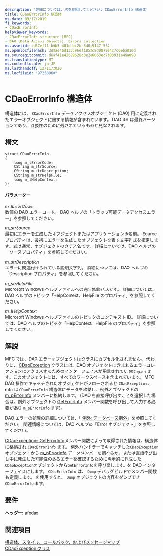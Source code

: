 ```yaml
---
description: '詳細については、次を参照してください: CDaoErrorInfo 構造体'
title: CDaoErrorInfo 構造体
ms.date: 09/17/2019
f1_keywords:
- CDaoErrorInfo
helpviewer_keywords:
- CDaoErrorInfo structure [MFC]
- DAO (Data Access Objects), Errors collection
ms.assetid: cd37ef71-b0b3-401d-bc2b-540c9147f532
ms.openlocfilehash: 3d8ae4bd133c96ef1853c8d087904c7c6eba810d
ms.sourcegitcommit: d6af41e42699628c3e2e6063ec7b03931a49a098
ms.translationtype: MT
ms.contentlocale: ja-JP
ms.lasthandoff: 12/11/2020
ms.locfileid: "97250960"
---
```

# <a name="cdaoerrorinfo-structure"></a>CDaoErrorInfo 構造体

構造体には、 `CDaoErrorInfo` データアクセスオブジェクト (DAO) 用に定義されたエラーオブジェクトに関する情報が含まれています。 DAO 3.6 は最終バージョンであり、互換性のために残されているものと見なされます。

## <a name="syntax"></a>構文

```
struct CDaoErrorInfo
{
    long m_lErrorCode;
    CString m_strSource;
    CString m_strDescription;
    CString m_strHelpFile;
    long m_lHelpContext;
};
```

#### <a name="parameters"></a>パラメーター

*m_lErrorCode*<br/>
数値の DAO エラーコード。 DAO ヘルプの「トラップ可能データアクセスエラー」を参照してください。

*m_strSource*<br/>
最初にエラーを生成したオブジェクトまたはアプリケーションの名前。 Source プロパティは、最初にエラーを生成したオブジェクトを表す文字列式を指定します。式は通常、オブジェクトのクラス名です。 詳細については、DAO ヘルプの「ソースプロパティ」を参照してください。

*m_strDescription*<br/>
エラーに関連付けられている説明文字列。 詳細については、DAO ヘルプの「Description プロパティ」を参照してください。

*m_strHelpFile*<br/>
Microsoft Windows ヘルプファイルへの完全修飾パスです。 詳細については、DAO ヘルプのトピック「HelpContext、HelpFile のプロパティ」を参照してください。

*m_lHelpContext*<br/>
Microsoft Windows ヘルプファイルのトピックのコンテキスト ID。 詳細については、DAO ヘルプのトピック「HelpContext、HelpFile のプロパティ」を参照してください。

## <a name="remarks"></a>解説

MFC では、DAO エラーオブジェクトはクラスにカプセル化されません。 代わりに、 [CDaoException](../../mfc/reference/cdaoexception-class.md) クラスには、DAO オブジェクトに含まれるエラーコレクションにアクセスするためのインターフェイスが用意されてい `DBEngine` ます。このオブジェクトには、すべてのワークスペースも含まれています。 MFC DAO 操作でキャッチされたオブジェクトがスローされると `CDaoException` 、mfc は `CDaoErrorInfo` 構造体にデータを格納し、例外オブジェクトの [m_pErrorInfo](../../mfc/reference/cdaoexception-class.md#m_perrorinfo) メンバーに格納します。 (DAO を直接呼び出すことを選択した場合は、例外オブジェクトの [GetErrorInfo](../../mfc/reference/cdaoexception-class.md#geterrorinfo) メンバー関数を呼び出して入力する必要があり `m_pErrorInfo` ます)。

DAO エラーの処理の詳細については、「 [例外: データベース例外](../../mfc/exceptions-database-exceptions.md)」を参照してください。 関連情報については、DAO ヘルプの「Error オブジェクト」を参照してください。

[CDaoException:: GetErrorInfo](../../mfc/reference/cdaoexception-class.md#geterrorinfo)メンバー関数によって取得された情報は、構造体に格納され `CDaoErrorInfo` ます。 例外ハンドラーでキャッチした`CDaoException`オブジェクトから [m_pErrorInfo](../../mfc/reference/cdaoexception-class.md#m_perrorinfo) データメンバーを調べるか、または直接呼び出し中に発生した可能性のあるエラーを確認するために明示的に作成した`CDaoException`オブジェクトから`GetErrorInfo`を呼び出します。を DAO インターフェイスにします。 `CDaoErrorInfo` は、 `Dump` デバッグビルドでメンバー関数も定義します。 を使用すると、 `Dump` オブジェクトの内容をダンプでき `CDaoErrorInfo` ます。

## <a name="requirements"></a>要件

**ヘッダー:** afxdao

## <a name="see-also"></a>関連項目

[構造体、スタイル、コールバック、およびメッセージマップ](../../mfc/reference/structures-styles-callbacks-and-message-maps.md)<br/>
[CDaoException クラス](../../mfc/reference/cdaoexception-class.md)
